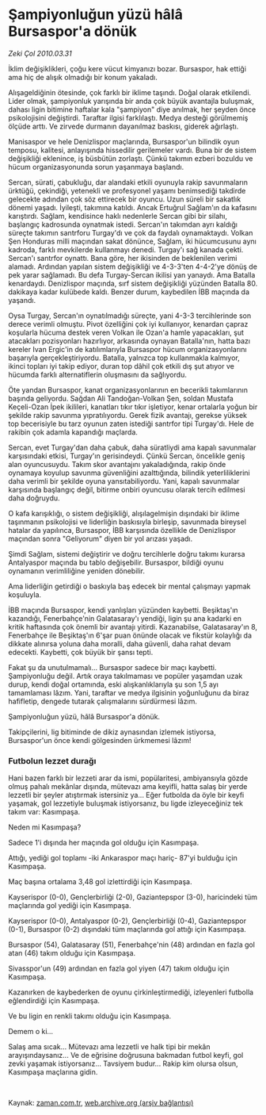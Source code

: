 # Şampiyonluğun yüzü hâlâ Bursaspor'a dönük

*Zeki Çol 2010.03.31*

<tr><td class="metin" colspan="2" style="padding-top: 20px; padding-left: 5px; ">İklim değişiklikleri, çoğu kere vücut kimyanızı bozar. Bursaspor, hak ettiği ama hiç de alışık olmadığı bir konum yakaladı.</td></tr><tr><td class="metin" colspan="2" style="padding-top: 20px; padding-left: 5px; "><p>Alışageldiğinin ötesinde, çok farklı bir iklime taşındı. Doğal olarak etkilendi. Lider olmak, şampiyonluk yarışında bir anda çok büyük avantajla buluşmak, dahası ligin bitimine haftalar kala "şampiyon" diye anılmak, her şeyden önce psikolojisini değiştirdi. Taraftar ilgisi farklılaştı. Medya desteği görülmemiş ölçüde arttı. Ve zirvede durmanın dayanılmaz baskısı, giderek ağırlaştı.
<p>Manisaspor ve hele Denizlispor maçlarında, Bursaspor'un bilindik oyun temposu, kalitesi, anlayışında hissedilir gerilemeler vardı. Buna bir de sistem değişikliği eklenince, iş büsbütün zorlaştı. Çünkü takımın ezberi bozuldu ve hücum organizasyonunda sorun yaşanmaya başlandı.
<p>Sercan, sürati, çabukluğu, dar alandaki etkili oyunuyla rakip savunmaların ürktüğü, çekindiği, yetenekli ve profesyonel yaşamı benimsediği takdirde gelecekte adından çok söz ettirecek bir oyuncu. Uzun süreli bir sakatlık dönemi yaşadı. İyileşti, takımına katıldı. Ancak Ertuğrul Sağlam'ın da kafasını karıştırdı. Sağlam, kendisince haklı nedenlerle Sercan gibi bir silahı, başlangıç kadrosunda oynatmak istedi. Sercan'ın takımdan ayrı kaldığı süreçte takımın santrforu Turgay'dı ve çok da faydalı oynamaktaydı. Volkan Şen Honduras milli maçından sakat dönünce, Sağlam, iki hücumcusunu aynı kadroda, farklı mevkilerde kullanmayı denedi. Turgay'ı sağ kanada çekti. Sercan'ı santrfor oynattı. Bana göre, her ikisinden de beklenilen verimi alamadı. Ardından yapılan sistem değişikliği ve 4-3-3'ten 4-4-2'ye dönüş de pek yarar sağlamadı. Bu defa Turgay-Sercan ikilisi yan yanaydı. Ama Batalla kenardaydı. Denizlispor maçında, sırf sistem değişikliği yüzünden Batalla 80. dakikaya kadar kulübede kaldı. Benzer durum, kaybedilen İBB maçında da yaşandı.
<p>Oysa Turgay, Sercan'ın oynatılmadığı süreçte, yani 4-3-3 tercihlerinde son derece verimli olmuştu. Pivot özelliğini çok iyi kullanıyor, kenardan çapraz koşularla hücuma destek veren Volkan ile Ozan'a hamle yapacakları, şut atacakları pozisyonları hazırlıyor, arkasında oynayan Batalla'nın, hatta bazı kereler Ivan Ergic'in de katılımlarıyla Bursaspor hücum organizasyonlarını başarıyla gerçekleştiriyordu. Batalla, yalnızca top kullanmakla kalmıyor, ikinci topları iyi takip ediyor, duran top dâhil çok etkili dış şut atıyor ve hücumda farklı alternatiflerin oluşmasını da sağlıyordu.
<p>Öte yandan Bursaspor, kanat organizasyonlarının en becerikli takımlarının başında geliyordu. Sağdan Ali Tandoğan-Volkan Şen, soldan Mustafa Keçeli-Ozan İpek ikilileri, kanatları tıkır tıkır işletiyor, kenar ortalarla yoğun bir şekilde rakip savunma yıpratılıyordu. Gerek fizik avantajı, gerekse yüksek top becerisiyle bu tarz oyunun zaten istediği santrfor tipi Turgay'dı. Hele de rakibin çok adamla kapandığı maçlarda.
<p>Sercan, evet Turgay'dan daha çabuk, daha süratliydi ama kapalı savunmalar karşısındaki etkisi, Turgay'ın gerisindeydi. Çünkü Sercan, öncelikle geniş alan oyuncusuydu. Takım skor avantajını yakaladığında, rakip önde oynamaya koyulup savunma güvenliğini azalttığında, bilindik yeterliliklerini daha verimli bir şekilde oyuna yansıtabiliyordu. Yani, kapalı savunmalar karşısında başlangıç değil, bitirme onbiri oyuncusu olarak tercih edilmesi daha doğruydu.
<p>O kafa karışıklığı, o sistem değişikliği, alışılagelmişin dışındaki bir iklime taşınmanın psikolojisi ve liderliğin baskısıyla birleşip, savunmada bireysel hatalar da yapılınca, Bursaspor, İBB karşısında özellikle de Denizlispor maçından sonra "Geliyorum" diyen bir yol arızası yaşadı.
<p>Şimdi Sağlam, sistemi değiştirir ve doğru tercihlerle doğru takımı kurarsa Antalyaspor maçında bu tablo değişebilir. Bursaspor, bildiği oyunu oynamanın verimliliğine yeniden dönebilir.
<p>Ama liderliğin getirdiği o baskıyla baş edecek bir mental çalışmayı yapmak koşuluyla.
<p>İBB maçında Bursaspor, kendi yanlışları yüzünden kaybetti. Beşiktaş'ın kazandığı, Fenerbahçe'nin Galatasaray'ı yendiği, ligin şu ana kadarki en kritik haftasında çok önemli bir avantajı yitirdi. Kazanabilse, Galatasaray'ın 8, Fenerbahçe ile Beşiktaş'ın 6'şar puan önünde olacak ve fikstür kolaylığı da dikkate alınırsa yoluna daha moralli, daha güvenli, daha rahat devam edecekti. Kaybetti, çok büyük bir şansı tepti.
<p>Fakat şu da unutulmamalı... Bursaspor sadece bir maçı kaybetti. Şampiyonluğu değil. Artık oraya takılmaması ve popüler yaşamdan uzak durup, kendi doğal ortamında, eski alışkanlıklarıyla şu son 1,5 ayı tamamlaması lâzım. Yani, taraftar ve medya ilgisinin yoğunluğunu da biraz hafifletip, dengede tutarak çalışmalarını sürdürmesi lâzım.
<p>Şampiyonluğun yüzü, hâlâ Bursaspor'a dönük.
<p>Takipçilerini, lig bitiminde de dikiz aynasından izlemek istiyorsa, Bursaspor'un önce kendi gölgesinden ürkmemesi lâzım!
<p><h3>Futbolun lezzet durağı</h3>
<p>Hani bazen farklı bir lezzeti arar da ismi, popülaritesi, ambiyansıyla gözde olmuş pahalı mekânlar dışında, mütevazı ama keyifli, hatta salaş bir yerde lezzetli bir şeyler atıştırmak istersiniz ya... Eğer futbolda da öyle bir keyfi yaşamak, gol lezzetiyle buluşmak istiyorsanız, bu ligde izleyeceğiniz tek takım var: Kasımpaşa.
<p>Neden mi Kasımpaşa?
<p>Sadece 1'i dışında her maçında gol olduğu için Kasımpaşa.
<p>Attığı, yediği gol toplamı -iki Ankaraspor maçı hariç- 87'yi bulduğu için Kasımpaşa.
<p>Maç başına ortalama 3,48 gol izlettirdiği için Kasımpaşa.
<p>Kayserispor (0-0), Gençlerbirliği (2-0), Gaziantepspor (3-0), haricindeki tüm maçlarında gol yediği için Kasımpaşa.
<p>Kayserispor (0-0), Antalyaspor (0-2), Gençlerbirliği (0-4), Gaziantepspor (0-1), Bursaspor (0-2) dışındaki tüm maçlarında gol attığı için Kasımpaşa.
<p>Bursaspor (54), Galatasaray (51), Fenerbahçe'nin (48) ardından en fazla gol atan (46) takım olduğu için Kasımpaşa.
<p>Sivasspor'un (49) ardından en fazla gol yiyen (47) takım olduğu için Kasımpaşa.
<p>Kazanırken de kaybederken de oyunu çirkinleştirmediği, izleyenleri futbolla eğlendirdiği için Kasımpaşa.
<p>Ve bu ligin en renkli takımı olduğu için Kasımpaşa.
<p>Demem o ki...
<p>Salaş ama sıcak... Mütevazı ama lezzetli ve halk tipi bir mekân arayışındaysanız... Ve de eğrisine doğrusuna bakmadan futbol keyfi, gol zevki yaşamak istiyorsanız... Tavsiyem budur... Rakip kim olursa olsun, Kasımpaşa maçlarına gidin.
<p><br/></p></p></p></p></p></p></p></p></p></p></p></p></p></p></p></p></p></p></p></p></p></p></p></p></p></p></p></p></td></tr>

Kaynak: [zaman.com.tr](http://zaman.com.tr/yazar.do?yazino=967571), [web.archive.org (arşiv bağlantısı)](http://web.archive.org/web/20100412122105/http://www.zaman.com.tr:80/yazar.do?yazino=967571)
